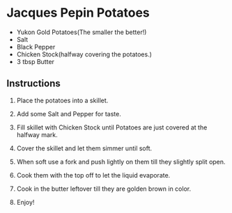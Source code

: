 # Jacques Pepin Potatoes

- Yukon Gold Potatoes(The smaller the better!)
- Salt
- Black Pepper
- Chicken Stock(halfway covering the potatoes.)
- 3 tbsp Butter

## Instructions

1. Place the potatoes into a skillet.

2. Add some Salt and Pepper for taste.

3. Fill skillet with Chicken Stock until Potatoes are just covered at the halfway mark.

4. Cover the skillet and let them simmer until soft.

5. When soft use a fork and push lightly on them till they slightly split open.

6. Cook them with the top off to let the liquid evaporate.

7. Cook in the butter leftover till they are golden brown in color.

8. Enjoy!
